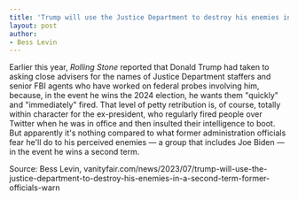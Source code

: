```yaml
---
title: 'Trump will use the Justice Department to destroy his enemies in a second term, former officials warn'
layout: post
author:
- Bess Levin
---
```


Earlier this year, *Rolling Stone* reported that Donald Trump had taken to asking close advisers for the names of Justice Department staffers and senior FBI agents who have worked on federal probes involving him, because, in the event he wins the 2024 election, he wants them "quickly" and "immediately" fired. That level of petty retribution is, of course, totally within character for the ex-president, who regularly fired people over Twitter when he was in office and then insulted their intelligence to boot. But apparently it's nothing compared to what former administration officials fear he'll do to his perceived enemies — a group that includes Joe Biden — in the event he wins a second term.

Source: Bess Levin, vanityfair.com/news/2023/07/trump-will-use-the-justice-department-to-destroy-his-enemies-in-a-second-term-former-officials-warn
